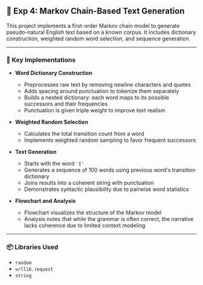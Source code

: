 ## 🔗 Exp 4: Markov Chain-Based Text Generation

This project implements a first-order Markov chain model to generate pseudo-natural English text based on a known corpus. It includes dictionary construction, weighted random word selection, and sequence generation.

---

### 🔧 Key Implementations

- **Word Dictionary Construction**
  - Preprocesses raw text by removing newline characters and quotes
  - Adds spacing around punctuation to tokenize them separately
  - Builds a nested dictionary: each word maps to its possible successors and their frequencies
  - Punctuation is given triple weight to improve text realism

- **Weighted Random Selection**
  - Calculates the total transition count from a word
  - Implements weighted random sampling to favor frequent successors

- **Text Generation**
  - Starts with the word `'I'`
  - Generates a sequence of 100 words using previous word's transition dictionary
  - Joins results into a coherent string with punctuation
  - Demonstrates syntactic plausibility due to pairwise word statistics

- **Flowchart and Analysis**
  - Flowchart visualizes the structure of the Markov model
  - Analysis notes that while the grammar is often correct, the narrative lacks coherence due to limited context modeling

---

### 📦 Libraries Used

- `random`
- `urllib.request`
- `string`


